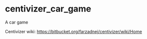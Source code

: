 # centivizer_car_game
A car game

Centivizer wiki:
https://bitbucket.org/farzadnej/centivizer/wiki/Home
